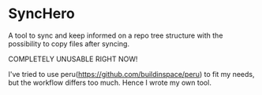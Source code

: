 # SyncHero

A tool to sync and keep informed on a repo tree structure with the possibility to copy files after syncing.

COMPLETELY UNUSABLE RIGHT NOW!

I've tried to use peru(https://github.com/buildinspace/peru) to fit my needs, but the workflow differs too much. Hence I wrote my own tool.
